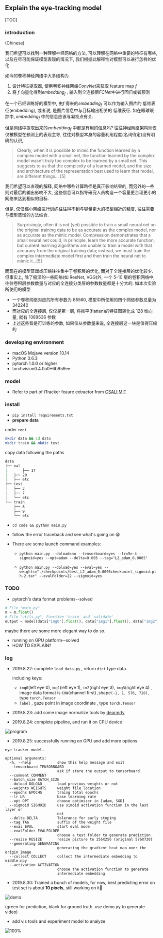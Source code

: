 ## Explain the eye-tracking model

[TOC]
### introduction

(Chinese)

我们希望可以找到一种理解神经网络的方法, 可以理解在网络中重要的特征有哪些, 以及在尽可能保证模型表现的情况下, 我们根据此解释性对模型可以进行怎样的优化

如今的卷积神经网络中大多结构为

1. 设计特征提取器, 使用卷积神经网络$Conv Net$来获取 feature map $f$
2. 将 $f$  向量化得到$embedding_{f}$ , 输入到全连接层$FCNet$中进行回归或者预测

在一个已经训练好的模型中, 由$f$ 得来的$embedding_{f}$ 可以作为输入图片的 低维表征(embedding), 或者说, 是图片信息中与目标输出相关的 低维表征. 如在眼球跟踪中, $embedding_f$ 中的信息应该与凝视点有关.

但是网络中提取出来的$embedding_f$ 中都是有用的信息吗?  往往神经网络架构师仅仅被模型在预测上的表现主导, 往往对模型本身的容量利用程度(名词待定)没有明确的认识,

> Clearly, when it is possible to mimic the function learned by a complex model with a small net, the function learned by the complex model wasn’t truly too complex to be learned by a small net. This suggests to us that the complexity of a learned model, and the size and architecture of the representation best used to learn that model, are different things... [5]

我们希望可以直观的解释, 网络中哪些计算路径是真正影响结果的, 而另外的一些则对最后的输出影响不大, 这些信息可以指导研究人员构造一个容量更合理更小的网络来达到相似的目标.

但是, 仅仅缩小网络进行训练往往得不到与容量更大的模型相近的精度, 往往需要与模型蒸馏的方法结合. 

> Surprisingly, often it is not (yet) possible to train a small neural net on the original training data to be as accurate as the complex model, nor as accurate as the mimic model. Compression demonstrates that a small neural net could, in principle, learn the more accurate function, but current learning algorithms are unable to train a model with that accuracy from the original training data; instead, we must train the complex intermediate model first and then train the neural net to mimic it...[5]

而现在的模型蒸馏或压缩往往集中于卷积层的优化, 而对于全连接层的优化较少. 但事实上, 除了极深的一些网络(如 ResNet, VGG)外, 一个 5-10 层的卷积网络中, 往往卷积层参数数量与对应的全连接分类层的参数数量都是十分大的. 如本次实验所使用的模型

- 一个卷积网络对应的所有参数为 85560, 模型中所使用的四个网络参数总量为 342240
- 而对应的全连接层, 仅仅是第一层, 将摊平(flatten)的特征图转化成 128 维向量, 就有 1089536 参数
- 上述这些皆是可训练的参数, 如果仅从参数量来说, 全连接层这一块是值得压缩的



### developing environment

* macOS Mojave version 10.14
* Python 3.6.3
* pytorch 1.0.0 or higher
* torchvision0.4.0a0+6b959ee




### model

*  Refer to part of iTracker feaure extractor from [CSALI MIT](https://github.com/CSAILVision/GazeCapture)



### install

* `pip install requirements.txt`
* **prepare data**

under `root` 

```bash
mkdir data && cd data
mkdir train && mkdir test
```

copy data following the paths

```bash
data
├── val
|		├── 17
|   ├── 20
|   ├── etc
├── test
│   ├── 3
│   ├── 7
│   └── etc
└── train
    ├── 8
    ├── 9
    └── etc
```

* `cd code && python main.py`

* follow the error traceback and see what's going on 😁

* There are some launch command examples:

  * `python main.py --doload=no --tensorboard=yes --lr=5e-4 --sigmoid=yes --opt=adam --delta=0.005 --tag="L2_adam_0.0005"`

  * `python main.py --doload=yes --eval=yes --weights="./checkpoints/best_L2_adam_0.0005checkpoint_sigmoid.pth-2.tar" --evalFolder=22 --sigmoid=yes`







### TODO

* pytorch's data format problems--solved

```python
# File "main.py"
m = m.float()
# File "utils.py", Function 'train' and 'validate'
output = model(data["img0"].float(), data["img1"].float(), data["img2"].float(), data["img3"].float())
```

maybe there are some more elegant way to do so.

- running on GPU platform--solved 
- HOW TO EXPLAIN?



### log

* 2019.8.22: complete `load_data.py` , return  `dict` type data. 

  including keys:

  * `img0`(left eye 0),`img1`(left eye 1), `im2`(right eye 3), `img3`(right eye 4) , image data format is `CHW`(channel first) ,shape`(-1, 1, 576, 720)`, type `torch.Tensor`
  * `label` , gaze point in image coordinate , type `torch.Tensor`
*  2019.8.23: add some image normalize tools  by [dearmrlv](https://github.com/dearmrlv)

* 2019.8.24: complete pipeline, and run it on CPU device

![program](./imgs/program.png)

* 2019.8.25: successfully running on GPU and add more options

```shell
eye-tracker-model.

optional arguments:
  -h, --help            show this help message and exit
  --tensorboard TENSORBOARD
                        ask if store the output to tensorboard
  --comment COMMENT
  --batch_size BATCH_SIZE
  --doload DOLOAD       load previous weights or not
  --weights WEIGHTS     weight file location
  --epochs EPOCHS       traing total epochs
  --lr LR               base learning rate
  --opt OPT             choose optimizer in [adam, SGD]
  --sigmoid SIGMOID     use simoid activation function in the last layer or
                        not
  --delta DELTA         Tolerance for early stoping
  --tag TAG             suffix of the weight file
  --eval EVAL           start eval mode
  --evalFolder EVALFOLDER
                        choose a test folder to generate prediction
  --resize RESIZE       resize picture to 256X256 (original 576X720)
  --generating GENERATING
                        generating the gradient heat map over the origin image
  --collect COLLECT     collect the intermediate embedding to middle.npy
  --activation ACTIVATION
                        choose the activation function to generate
                        intermediate embedding
```

* 2019.8.30: Trained a bunch of models, for now, best predicting error on test set is about **10 pixels**, still working on it🤯

![demo](./imgs/demo.png)

(green for prediction, black for ground truth. use demo.py to generate video)

* add vis tools and experiment model to analyze

<img src="./imgs/result.png" alt="100% " style="zoom:100%;" />





